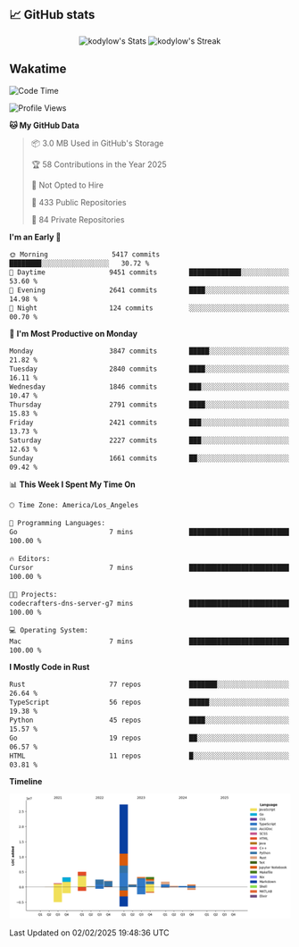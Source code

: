 ## 📈 GitHub stats
<!--START_SECTION:github-->
<div class="badges-githubstats">
  <p align="center">
    <img src="https://github-readme-stats.vercel.app/api?username=kodylow&theme=tokyonight&show_icons=true&hide_border=true&count_private=true" alt="kodylow's Stats" height="165">
    <img src="https://github-readme-streak-stats.herokuapp.com/?user=kodylow&theme=tokyonight&hide_border=true" alt="kodylow's Streak" height="165">
  </p>
</div>
<!--END_SECTION:github-->

## Wakatime 
<!--START_SECTION:waka-->
![Code Time](http://img.shields.io/badge/Code%20Time-1%2C294%20hrs%2031%20mins-blue)

![Profile Views](http://img.shields.io/badge/Profile%20Views-2-blue)

**🐱 My GitHub Data** 

> 📦 3.0 MB Used in GitHub's Storage 
 > 
> 🏆 58 Contributions in the Year 2025
 > 
> 🚫 Not Opted to Hire
 > 
> 📜 433 Public Repositories 
 > 
> 🔑 84 Private Repositories 
 > 
**I'm an Early 🐤** 

```text
🌞 Morning                5417 commits        ████████░░░░░░░░░░░░░░░░░   30.72 % 
🌆 Daytime                9451 commits        █████████████░░░░░░░░░░░░   53.60 % 
🌃 Evening                2641 commits        ████░░░░░░░░░░░░░░░░░░░░░   14.98 % 
🌙 Night                  124 commits         ░░░░░░░░░░░░░░░░░░░░░░░░░   00.70 % 
```
📅 **I'm Most Productive on Monday** 

```text
Monday                   3847 commits        █████░░░░░░░░░░░░░░░░░░░░   21.82 % 
Tuesday                  2840 commits        ████░░░░░░░░░░░░░░░░░░░░░   16.11 % 
Wednesday                1846 commits        ███░░░░░░░░░░░░░░░░░░░░░░   10.47 % 
Thursday                 2791 commits        ████░░░░░░░░░░░░░░░░░░░░░   15.83 % 
Friday                   2421 commits        ███░░░░░░░░░░░░░░░░░░░░░░   13.73 % 
Saturday                 2227 commits        ███░░░░░░░░░░░░░░░░░░░░░░   12.63 % 
Sunday                   1661 commits        ██░░░░░░░░░░░░░░░░░░░░░░░   09.42 % 
```


📊 **This Week I Spent My Time On** 

```text
🕑︎ Time Zone: America/Los_Angeles

💬 Programming Languages: 
Go                       7 mins              █████████████████████████   100.00 % 

🔥 Editors: 
Cursor                   7 mins              █████████████████████████   100.00 % 

🐱‍💻 Projects: 
codecrafters-dns-server-g7 mins              █████████████████████████   100.00 % 

💻 Operating System: 
Mac                      7 mins              █████████████████████████   100.00 % 
```

**I Mostly Code in Rust** 

```text
Rust                     77 repos            ███████░░░░░░░░░░░░░░░░░░   26.64 % 
TypeScript               56 repos            █████░░░░░░░░░░░░░░░░░░░░   19.38 % 
Python                   45 repos            ████░░░░░░░░░░░░░░░░░░░░░   15.57 % 
Go                       19 repos            ██░░░░░░░░░░░░░░░░░░░░░░░   06.57 % 
HTML                     11 repos            █░░░░░░░░░░░░░░░░░░░░░░░░   03.81 % 
```



**Timeline**

![Lines of Code chart](https://raw.githubusercontent.com/Kodylow/Kodylow/master/assets/bar_graph.png)


 Last Updated on 02/02/2025 19:48:36 UTC
<!--END_SECTION:waka-->
